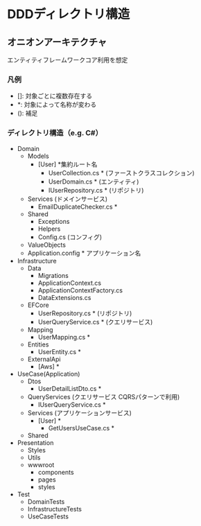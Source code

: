 # DDDディレクトリ構造

## オニオンアーキテクチャ

エンティティフレームワークコア利用を想定  

### 凡例

- []: 対象ごとに複数存在する
- *: 対象によって名称が変わる
- (): 補足

### ディレクトリ構造（e.g. C#）

- Domain
  - Models
    - [User] *集約ルート名
      - UserCollection.cs * (ファーストクラスコレクション)
      - UserDomain.cs * (エンティティ)
      - IUserRepository.cs * (リポジトリ)
  - Services (ドメインサービス)
    - EmailDuplicateChecker.cs *
  - Shared
    - Exceptions
    - Helpers
    - Config.cs (コンフィグ)
  - ValueObjects
  - Application.config * アプリケーション名
- Infrastructure
  - Data
    - Migrations
    - ApplicationContext.cs
    - ApplicationContextFactory.cs
    - DataExtensions.cs
  - EFCore
    - UserRepository.cs * (リポジトリ)
    - UserQueryService.cs * (クエリサービス)
  - Mapping
    - UserMapping.cs *
  - Entities
    - UserEntity.cs *
  - ExternalApi
    - [Aws] *
- UseCase(Application)
  - Dtos
    - UserDetailListDto.cs *
  - QueryServices (クエリサービス CQRSパターンで利用)
    - IUserQueryService.cs *
  - Services (アプリケーションサービス)
    - [User] *
      - GetUsersUseCase.cs *
  - Shared
- Presentation
  - Styles
  - Utils
  - wwwroot
    - components
    - pages
    - styles
- Test
  - DomainTests
  - InfrastructureTests
  - UseCaseTests
